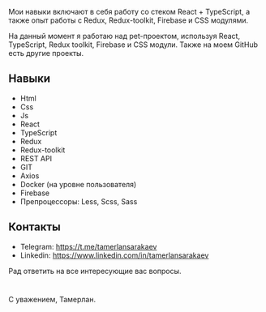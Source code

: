 Мои навыки включают в себя работу со стеком React + TypeScript, а также опыт работы с Redux, Redux-toolkit, Firebase и CSS модулями. 

На данный момент я работаю над pet-проектом, используя React, TypeScript, Redux toolkit, Firebase и CSS модули. Также на моем GitHub есть другие проекты.

## Навыки
- Html
- Css
- Js
- React
- TypeScript
- Redux
- Redux-toolkit
- REST API
- GIT
- Axios
- Docker (на уровне пользователя)
- Firebase
- Препроцессоры: Less, Scss, Sass

## Контакты
- Telegram: https://t.me/tamerlansarakaev
- Linkedin: https://www.linkedin.com/in/tamerlansarakaev

Рад ответить на все интересующие вас вопросы.
#
С уважением, Тамерлан.
